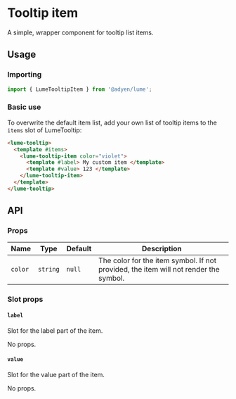 # Tooltip item

A simple, wrapper component for tooltip list items.

## Usage

### Importing

```ts
import { LumeTooltipItem } from '@adyen/lume';
```

### Basic use

To overwrite the default item list, add your own list of tooltip items to the `items` slot of LumeTooltip:

```html
<lume-tooltip>
  <template #items>
    <lume-tooltip-item color="violet">
      <template #label> My custom item </template>
      <template #value> 123 </template>
    </lume-tooltip-item>
  </template>
</lume-tooltip>
```

## API

### Props

| Name    | Type     | Default | Description                                                                          |
| ------- | -------- | ------- | ------------------------------------------------------------------------------------ |
| `color` | `string` | `null`  | The color for the item symbol. If not provided, the item will not render the symbol. |

### Slot props

#### `label`

Slot for the label part of the item.

No props.

#### `value`

Slot for the value part of the item.

No props.
